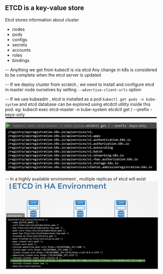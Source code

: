ETCD is a key-value store
--
Etcd stores information about cluster 
- nodes
- pods
- configs
- secrets
- accounts
- roles
- bindings

-- Anything we get from kubectl is via etcd
Any change in k8s is considered to be complete when the etcd server is updated

-- If we deploy cluster from scratch , we need to install and configure etcd in master node ourselves by setting ```--advertise-client-urls``` option

-- If we use kubeadm , etcd is installed as a pod ```kubectl get pods -n kube-system``` and etcd database can be explored using etcdctl utility inside this pod.
eg: kubectl exec etcd-master -n kube-system etcdctl get / --prefix -keys-only
![alt text](image-1.png)

-- In a highly available environment , multiple replicas of etcd will exist
![alt text](image-2.png)